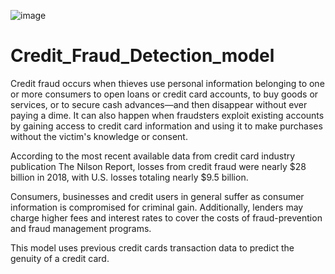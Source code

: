 ![image](https://user-images.githubusercontent.com/90690026/179097562-94c6bdce-f674-4312-be7b-407c90ca167c.png)


# Credit_Fraud_Detection_model
Credit fraud occurs when thieves use personal information belonging to one or more consumers to open loans or credit card accounts, to buy goods or services, or to secure cash advances—and then disappear without ever paying a dime. It can also happen when fraudsters exploit existing accounts by gaining access to credit card information and using it to make purchases without the victim's knowledge or consent.

According to the most recent available data from credit card industry publication The Nilson Report, losses from credit fraud were nearly $28 billion in 2018, with U.S. losses totaling nearly $9.5 billion.

Consumers, businesses and credit users in general suffer as consumer information is compromised for criminal gain. Additionally, lenders may charge higher fees and interest rates to cover the costs of fraud-prevention and fraud management programs.

 This model uses previous credit cards transaction data to predict the genuity of a credit card.
